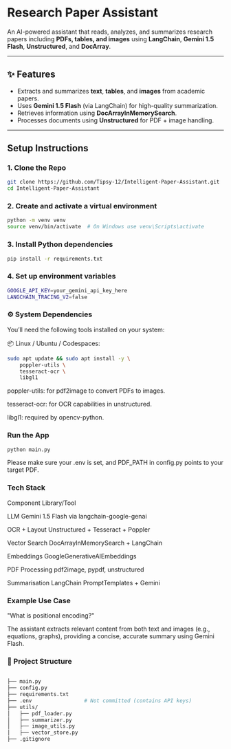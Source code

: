 #  Research Paper Assistant

An AI-powered assistant that reads, analyzes, and summarizes research papers including **PDFs, tables, and images** using **LangChain**, **Gemini 1.5 Flash**, **Unstructured**, and **DocArray**.

---

## ✨ Features

- Extracts and summarizes **text**, **tables**, and **images** from academic papers.
- Uses **Gemini 1.5 Flash** (via LangChain) for high-quality summarization.
- Retrieves information using **DocArrayInMemorySearch**.
- Processes documents using **Unstructured** for PDF + image handling.

---

## Setup Instructions

### 1. Clone the Repo

```bash
git clone https://github.com/Tipsy-12/Intelligent-Paper-Assistant.git
cd Intelligent-Paper-Assistant
```


### 2. Create and activate a virtual environment


```bash
python -m venv venv
source venv/bin/activate  # On Windows use venv\Scripts\activate
```

### 3. Install Python dependencies
```bash
pip install -r requirements.txt
```

### 4. Set up environment variables
```bash
GOOGLE_API_KEY=your_gemini_api_key_here
LANGCHAIN_TRACING_V2=false
```

### ⚙️ System Dependencies
You’ll need the following tools installed on your system:

📦 Linux / Ubuntu / Codespaces:
```bash
sudo apt update && sudo apt install -y \
    poppler-utils \
    tesseract-ocr \
    libgl1
```
poppler-utils: for pdf2image to convert PDFs to images.

tesseract-ocr: for OCR capabilities in unstructured.

libgl1: required by opencv-python.

### Run the App
```bash
python main.py
```
Please make sure your .env is set, and PDF_PATH in config.py points to your target PDF.

### Tech Stack
Component	      Library/Tool

LLM	              Gemini 1.5 Flash via langchain-google-genai

OCR + Layout	  Unstructured + Tesseract + Poppler

Vector Search	  DocArrayInMemorySearch + LangChain

Embeddings	      GoogleGenerativeAIEmbeddings

PDF Processing	  pdf2image, pypdf, unstructured

Summarisation	  LangChain PromptTemplates + Gemini


### Example Use Case
"What is positional encoding?"

The assistant extracts relevant content from both text and images (e.g., equations, graphs), providing a concise, accurate summary using Gemini Flash.

 ### 📁 Project Structure
```bash

├── main.py
├── config.py
├── requirements.txt
├── .env                 # Not committed (contains API keys)
├── utils/
│   ├── pdf_loader.py
│   ├── summarizer.py
│   ├── image_utils.py
│   ├── vector_store.py
├── .gitignore






